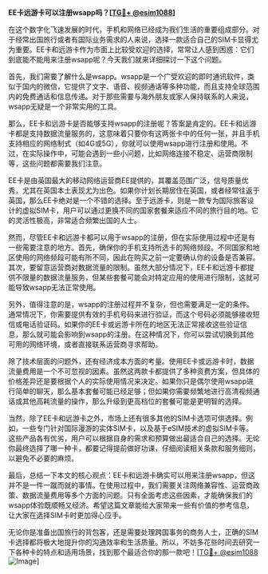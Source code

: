 **EE卡远游卡可以注册wsapp吗？[[TG💪+ @esim1088](https://t.me/s/esim1088)]**

在这个数字化飞速发展的时代，手机和网络已经成为我们生活的重要组成部分。对于经常出国旅行或者有国际业务需求的人来说，选择一款适合自己的SIM卡显得尤为重要。EE卡和远游卡作为市面上比较受欢迎的选择，常常让人感到困惑：它们到底能不能用来注册wsapp呢？今天我们就来详细探讨一下这个问题。

首先，我们需要了解什么是wsapp。wsapp是一个广受欢迎的即时通讯软件，类似于国内的微信，它提供了文字、语音、视频通话等多种功能，而且支持全球范围内的免费通话和信息传递。对于那些需要与海外朋友或家人保持联系的人来说，wsapp无疑是一个非常实用的工具。

那么，EE卡和远游卡是否能够支持wsapp的注册呢？答案是肯定的。EE卡和远游卡都是支持数据流量服务的，这意味着只要你有这两张卡中的任何一张，并且手机支持相应的网络制式（如4G或5G），你就可以使用wsapp进行注册和使用。不过，在实际操作中，可能会遇到一些小问题，比如网络连接不稳定、运营商限制等，这些问题都需要我们注意。

EE卡是由英国最大的移动网络运营商EE提供的，其覆盖范围广泛，信号质量优秀，尤其在英国本土表现尤为出色。如果你计划长期居住在英国，或者经常往返于英国，那么EE卡绝对是一个不错的选择。至于远游卡，则是一款专为国际旅客设计的虚拟SIM卡，用户可以通过更换不同的国家套餐来适应不同的旅行目的地。它的灵活性极高，非常适合频繁出国的人士。

然而，尽管EE卡和远游卡都可以用于wsapp的注册，但在实际使用过程中还是有一些需要注意的地方。首先，确保你的手机支持所选卡的网络频段。不同国家和地区使用的网络频段可能有所不同，因此在购买之前一定要确认你的设备是否兼容。其次，要留意运营商对数据流量的限制。虽然大部分情况下，EE卡和远游卡都提供不限量的数据流量服务，但某些套餐可能会对特定应用的使用进行限制，这就可能导致wsapp无法正常使用。

另外，值得注意的是，wsapp的注册过程并不复杂，但也需要满足一定的条件。通常情况下，你需要提供有效的手机号码来进行验证，而这个号码必须能够接收短信或电话验证码。如果你的EE卡或远游卡所在的地区无法正常接收这些验证信息，那么就可能会影响到wsapp的注册。在这种情况下，你可以尝试切换到其他可用的网络环境，或者直接联系运营商寻求帮助。

除了技术层面的问题外，还有经济成本方面的考量。使用EE卡或远游卡时，数据流量费用是一个不可忽视的因素。虽然这两款卡都提供了多种资费方案，但具体的价格差异还是要根据个人的实际使用情况来决定。如果你只是偶尔使用wsapp进行简单的聊天，那么基本套餐可能已经足够；但如果你需要频繁地进行高清视频通话或其他高耗流量的操作，那么升级到更高档位的套餐可能是更明智的选择。

当然，除了EE卡和远游卡之外，市场上还有很多其他的SIM卡选项可供选择。例如，一些专门针对国际漫游的实体SIM卡，以及基于eSIM技术的虚拟SIM卡等。这些产品各有优劣，用户可以根据自身的需求和预算做出最适合自己的选择。无论你最终选择了哪一种卡，都要记得提前做好功课，仔细阅读相关条款和服务细则，以避免不必要的麻烦。

最后，总结一下本文的核心观点：EE卡和远游卡确实可以用来注册wsapp，但这并不是一件一蹴而就的事情。在使用过程中，我们需要关注网络兼容性、运营商政策、数据流量费用等多个方面的问题。只有全面考虑这些因素，才能确保我们的wsapp体验既顺畅又经济。希望这篇文章能给大家带来一些有价值的参考信息，让大家在选择SIM卡时更加得心应手。

无论你是准备出国旅行的背包客，还是需要处理跨国事务的商务人士，正确的SIM卡选择都将极大地提升你的沟通效率和生活质量。所以，不妨多花些时间去研究一下各种卡的特点和适用场景，找到那个最适合你的那一款吧！[[TG💪+ @esim1088](https://t.me/s/esim1088) ![Image](https://i.postimg.cc/4NQfJmqS/Snipaste-2025-05-13-00-14-12.png)]